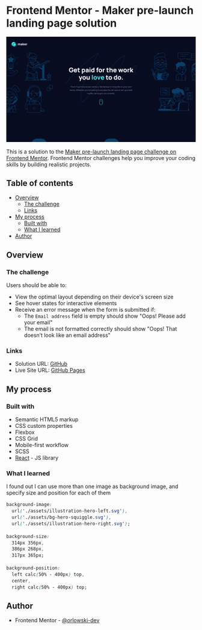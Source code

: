 # Frontend Mentor - Maker pre-launch landing page solution

![preview](./public/preview/preview-1.png)

This is a solution to the [Maker pre-launch landing page challenge on Frontend Mentor](https://www.frontendmentor.io/challenges/maker-prelaunch-landing-page-WVZIJtKLd). Frontend Mentor challenges help you improve your coding skills by building realistic projects. 

## Table of contents

- [Overview](#overview)
  - [The challenge](#the-challenge)
  - [Links](#links)
- [My process](#my-process)
  - [Built with](#built-with)
  - [What I learned](#what-i-learned)
- [Author](#author)


## Overview

### The challenge

Users should be able to:

- View the optimal layout depending on their device's screen size
- See hover states for interactive elements
- Receive an error message when the form is submitted if:
  - The `Email address` field is empty should show "Oops! Please add your email"
  - The email is not formatted correctly should show "Oops! That doesn’t look like an email address"

### Links

- Solution URL: [GitHub](https://github.com/orlowski-dev/fm-maker-pre-lunch)
- Live Site URL: [GitHub Pages](https://orlowski-dev.github.io/fm-maker-pre-lunch)

## My process

### Built with

- Semantic HTML5 markup
- CSS custom properties
- Flexbox
- CSS Grid
- Mobile-first workflow
- SCSS
- [React](https://reactjs.org/) - JS library


### What I learned
 I found out I can use more than one image as background image, and specify size and position for each of them 

```css
background-image: 
  url('./assets/illustration-hero-left.svg'),
  url('./assets/bg-hero-squiggle.svg'),
  url('./assets/illustration-hero-right.svg');

background-size:
  314px 356px,
  386px 268px,
  317px 365px;

background-position:
  left calc(50% - 400px) top,
  center,
  right calc(50% - 400px) top;
```

## Author

- Frontend Mentor - [@orlowski-dev](https://www.frontendmentor.io/profile/orlowski-dev)

